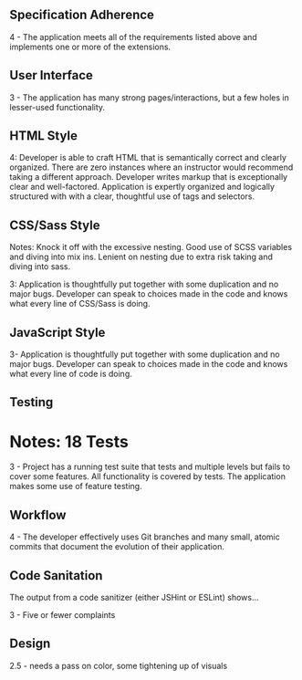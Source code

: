 ## Specification Adherence

4 - The application meets all of the requirements listed above and implements one or more of the extensions.

## User Interface

3 - The application has many strong pages/interactions, but a few holes in lesser-used functionality.

## HTML Style

4: Developer is able to craft HTML that is semantically correct and clearly organized. There are zero instances where an instructor would recommend taking a different approach. Developer writes markup that is exceptionally clear and well-factored. Application is expertly organized and logically structured with with a clear, thoughtful use of tags and selectors.

## CSS/Sass Style
Notes: Knock it off with the excessive nesting. Good use of SCSS variables and diving into mix ins. Lenient on nesting due to extra risk taking and diving into sass. 

3: Application is thoughtfully put together with some duplication and no major bugs. Developer can speak to choices made in the code and knows what every line of CSS/Sass is doing.

## JavaScript Style

3- Application is thoughtfully put together with some duplication and no major bugs. Developer can speak to choices made in the code and knows what every line of code is doing.


## Testing  

 # Notes: 18 Tests

3 - Project has a running test suite that tests and multiple levels but fails to cover some features. All functionality is covered by tests. The application makes some use of feature testing.


## Workflow  

4 - The developer effectively uses Git branches and many small, atomic commits that document the evolution of their application.

## Code Sanitation  

The output from a code sanitizer (either JSHint or ESLint) shows…

3 - Five or fewer complaints

## Design

2.5 - needs a pass on color, some tightening up of visuals
<!--
3 - The application has a strong approach to layout and content hierarchy, but typography and color choices are lacking. The evaluator has several recommended changes to improvement.
2 - Layout, content hierarchy, typography, and color choices show effort, but the result is not effective. The evaluator recommends significant changes. -->
